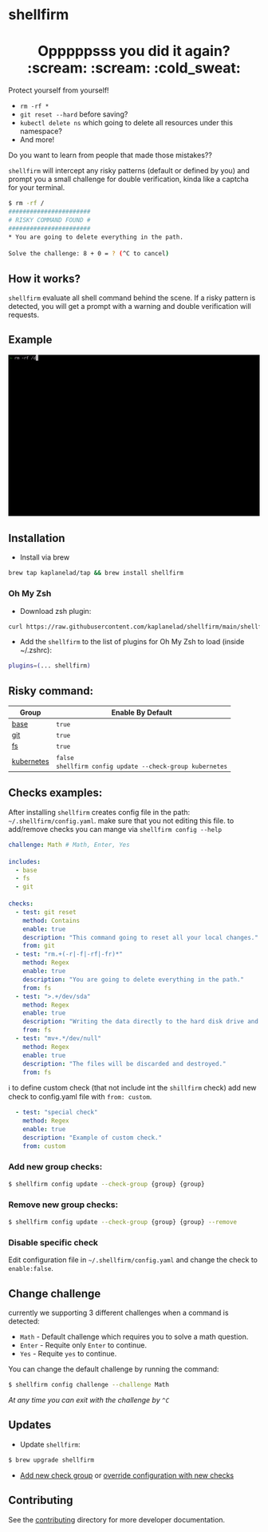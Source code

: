 # shellfirm

<div align="center">
<h1>Opppppsss <b>you</b> did it again? :scream: :scream: :cold_sweat:</h1>
</div>
Protect yourself from yourself!

* `rm -rf *`
* `git reset --hard` before saving?
* `kubectl delete ns` which going to delete all resources under this namespace?
* And more!


Do you want to learn from people that made those mistakes??

`shellfirm` will intercept any risky patterns (default or defined by you) and prompt you a small challenge for double verification, kinda like a captcha for your terminal.

```bash
$ rm -rf /
#######################
# RISKY COMMAND FOUND #
#######################
* You are going to delete everything in the path.

Solve the challenge: 8 + 0 = ? (^C to cancel)
```

## How it works?
`shellfirm` evaluate all shell command behind the scene. 
If a risky pattern is detected, you will get a prompt with a warning and double verification will requests.


## Example
![](./docs/media/example.gif)


## Installation 
* Install via brew
```bash
brew tap kaplanelad/tap && brew install shellfirm
```

### Oh My Zsh

* Download zsh plugin:
```bash
curl https://raw.githubusercontent.com/kaplanelad/shellfirm/main/shellfirm.plugin.zsh --create-dirs -o ${ZSH_CUSTOM:-~/.oh-my-zsh/custom}/plugins/shellfirm/shellfirm.plugin.zsh

```
* Add the `shellfirm` to the list of plugins for Oh My Zsh to load (inside ~/.zshrc):
```bash
plugins=(... shellfirm)
```


## Risky command:
| Group |  Enable By Default |
| --- | --- |
| [base](./docs/checks/base.md) | `true` |
| [git](./docs/checks/git.md) | `true` |
| [fs](./docs/checks/fs.md) | `true` |
| [kubernetes](./docs/checks/kubernetes.md) | `false` <br/> `shellfirm config update --check-group kubernetes` |


## Checks examples:

After installing `shellfirm` creates config file in the path: `~/.shellfirm/config.yaml`. make sure that you not editing this file. to add/remove checks you can mange via `shellfirm config --help`

```yaml
challenge: Math # Math, Enter, Yes

includes: 
  - base
  - fs
  - git

checks:
  - test: git reset
    method: Contains
    enable: true
    description: "This command going to reset all your local changes."
    from: git
  - test: "rm.+(-r|-f|-rf|-fr)*"
    method: Regex
    enable: true
    description: "You are going to delete everything in the path."
    from: fs
  - test: ">.+/dev/sda"
    method: Regex
    enable: true
    description: "Writing the data directly to the hard disk drive and damaging your file system."
    from: fs
  - test: "mv+.*/dev/null"
    method: Regex
    enable: true
    description: "The files will be discarded and destroyed."
    from: fs
```

:information_source: to define custom check (that not include int the `shillfirm` check) add new check to config.yaml file with `from: custom`.
```yaml
  - test: "special check"
    method: Regex
    enable: true
    description: "Example of custom check."
    from: custom
```

### Add new group checks:
```bash
$ shellfirm config update --check-group {group} {group}
```

### Remove new group checks:
```bash
$ shellfirm config update --check-group {group} {group} --remove
```

### Disable specific check
Edit configuration file in `~/.shellfirm/config.yaml` and change the check to `enable:false`.


## Change challenge
currently we supporting 3 different challenges when a command is detected:
* `Math` - Default challenge which requires you to solve a math question.
* `Enter` - Requite only `Enter` to continue.
* `Yes` - Requite `yes` to continue.

You can change the default challenge by running the command:
```bash
$ shellfirm config challenge --challenge Math
```

*At any time you can exit with the challenge by `^C`*


## Updates
* Update `shellfirm`:
```bash
$ brew upgrade shellfirm
```
* [Add new check group](#add-new-group-checks) or [override configuration with new checks](./docs/config.md#reset) 

## Contributing
See the [contributing](./docs/contributing.md) directory for more developer documentation.
